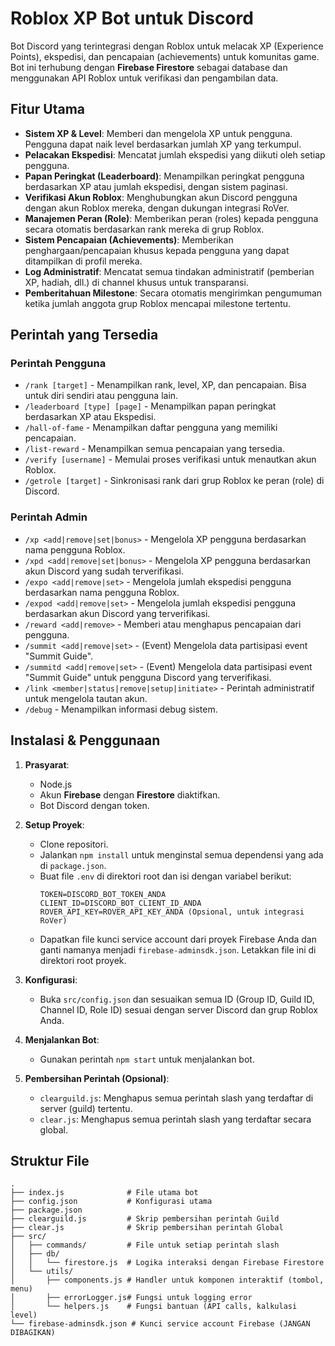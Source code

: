 # Roblox XP Bot untuk Discord

Bot Discord yang terintegrasi dengan Roblox untuk melacak XP (Experience Points), ekspedisi, dan pencapaian (achievements) untuk komunitas game. Bot ini terhubung dengan **Firebase Firestore** sebagai database dan menggunakan API Roblox untuk verifikasi dan pengambilan data.

## Fitur Utama

  * **Sistem XP & Level**: Memberi dan mengelola XP untuk pengguna. Pengguna dapat naik level berdasarkan jumlah XP yang terkumpul.
  * **Pelacakan Ekspedisi**: Mencatat jumlah ekspedisi yang diikuti oleh setiap pengguna.
  * **Papan Peringkat (Leaderboard)**: Menampilkan peringkat pengguna berdasarkan XP atau jumlah ekspedisi, dengan sistem paginasi.
  * **Verifikasi Akun Roblox**: Menghubungkan akun Discord pengguna dengan akun Roblox mereka, dengan dukungan integrasi RoVer.
  * **Manajemen Peran (Role)**: Memberikan peran (roles) kepada pengguna secara otomatis berdasarkan rank mereka di grup Roblox.
  * **Sistem Pencapaian (Achievements)**: Memberikan penghargaan/pencapaian khusus kepada pengguna yang dapat ditampilkan di profil mereka.
  * **Log Administratif**: Mencatat semua tindakan administratif (pemberian XP, hadiah, dll.) di channel khusus untuk transparansi.
  * **Pemberitahuan Milestone**: Secara otomatis mengirimkan pengumuman ketika jumlah anggota grup Roblox mencapai milestone tertentu.

## Perintah yang Tersedia

### Perintah Pengguna

  * `/rank [target]` - Menampilkan rank, level, XP, dan pencapaian. Bisa untuk diri sendiri atau pengguna lain.
  * `/leaderboard [type] [page]` - Menampilkan papan peringkat berdasarkan XP atau Ekspedisi.
  * `/hall-of-fame` - Menampilkan daftar pengguna yang memiliki pencapaian.
  * `/list-reward` - Menampilkan semua pencapaian yang tersedia.
  * `/verify [username]` - Memulai proses verifikasi untuk menautkan akun Roblox.
  * `/getrole [target]` - Sinkronisasi rank dari grup Roblox ke peran (role) di Discord.

### Perintah Admin

  * `/xp <add|remove|set|bonus>` - Mengelola XP pengguna berdasarkan nama pengguna Roblox.
  * `/xpd <add|remove|set|bonus>` - Mengelola XP pengguna berdasarkan akun Discord yang sudah terverifikasi.
  * `/expo <add|remove|set>` - Mengelola jumlah ekspedisi pengguna berdasarkan nama pengguna Roblox.
  * `/expod <add|remove|set>` - Mengelola jumlah ekspedisi pengguna berdasarkan akun Discord yang terverifikasi.
  * `/reward <add|remove>` - Memberi atau menghapus pencapaian dari pengguna.
  * `/summit <add|remove|set>` - (Event) Mengelola data partisipasi event "Summit Guide".
  * `/summitd <add|remove|set>` - (Event) Mengelola data partisipasi event "Summit Guide" untuk pengguna Discord yang terverifikasi.
  * `/link <member|status|remove|setup|initiate>` - Perintah administratif untuk mengelola tautan akun.
  * `/debug` - Menampilkan informasi debug sistem.

## Instalasi & Penggunaan

1.  **Prasyarat**:

      * Node.js
      * Akun **Firebase** dengan **Firestore** diaktifkan.
      * Bot Discord dengan token.

2.  **Setup Proyek**:

      * Clone repositori.
      * Jalankan `npm install` untuk menginstal semua dependensi yang ada di `package.json`.
      * Buat file `.env` di direktori root dan isi dengan variabel berikut:
        ```
        TOKEN=DISCORD_BOT_TOKEN_ANDA
        CLIENT_ID=DISCORD_BOT_CLIENT_ID_ANDA
        ROVER_API_KEY=ROVER_API_KEY_ANDA (Opsional, untuk integrasi RoVer)
        ```
      * Dapatkan file kunci service account dari proyek Firebase Anda dan ganti namanya menjadi `firebase-adminsdk.json`. Letakkan file ini di direktori root proyek.

3.  **Konfigurasi**:

      * Buka `src/config.json` dan sesuaikan semua ID (Group ID, Guild ID, Channel ID, Role ID) sesuai dengan server Discord dan grup Roblox Anda.

4.  **Menjalankan Bot**:

      * Gunakan perintah `npm start` untuk menjalankan bot.

5.  **Pembersihan Perintah (Opsional)**:

      * `clearguild.js`: Menghapus semua perintah slash yang terdaftar di server (guild) tertentu.
      * `clear.js`: Menghapus semua perintah slash yang terdaftar secara global.

## Struktur File

```
.
├── index.js              # File utama bot
├── config.json           # Konfigurasi utama
├── package.json
├── clearguild.js         # Skrip pembersihan perintah Guild
├── clear.js              # Skrip pembersihan perintah Global
├── src/
│   ├── commands/         # File untuk setiap perintah slash
│   ├── db/
│   │   └── firestore.js  # Logika interaksi dengan Firebase Firestore
│   └── utils/
│       ├── components.js # Handler untuk komponen interaktif (tombol, menu)
│       ├── errorLogger.js# Fungsi untuk logging error
│       └── helpers.js    # Fungsi bantuan (API calls, kalkulasi level)
└── firebase-adminsdk.json # Kunci service account Firebase (JANGAN DIBAGIKAN)
```
